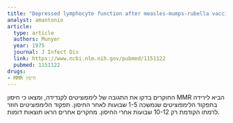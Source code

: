 ```yaml
---
title: "Depressed lymphocyte function after measles-mumps-rubella vaccination"
analyst: amantonio
article:
  type: article
  authors: Munyer
  year: 1975
  journal: J Infect Dis
  link: https://www.ncbi.nlm.nih.gov/pubmed/1151122
  pubmed: 1151122
drugs:
- MMR חיסון
---
```


החוקרים בדקו את התגובה של לימפוציטים לקנדידה, ומצאו כי חיסון MMR הביא לירידה בתפקוד הלימפוציטים שנמשכה 1-5 שבועות לאחר החיסון. תפקוד הלימפוציטים חוזר לרמתו הקודמת רק 10-12 שבועות אחרי החיסון. מחקרים אחרים הראו תוצאות דומות.
